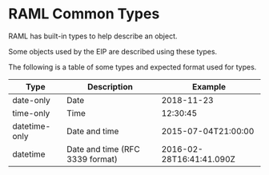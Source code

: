 # RAML Common Types
RAML has built-in types to help describe an object.

Some objects used by the EIP are described using these types.

The following is a table of some types and expected format used for types.

|Type|Description|Example|
| -- | --------- | ----- |
|date-only|Date|2018-11-23|
|time-only|Time|12:30:45|
|datetime-only|Date and time|2015-07-04T21:00:00|
|datetime|Date and time (RFC 3339 format)|2016-02-28T16:41:41.090Z|
